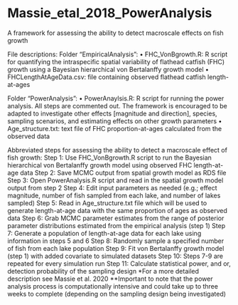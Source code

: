 # Massie_etal_2018_PowerAnalysis
A framework for assessing the ability to detect macroscale effects on fish growth 

File descriptions:
Folder “EmpiricalAnalysis”: 
•	FHC_VonBgrowth.R: R script for quantifying the intraspecific spatial variability of flathead catfish (FHC) growth using a Bayesian hierarchical von Bertalanffy growth model
•	FHCLengthAtAgeData.csv: file containing observed flathead catfish length-at-ages

Folder “PowerAnalysis”:
•	PowerAnaylsis.R: R script for running the power analysis. All steps are commented out. The framework is encouraged to be adapted to investigate other effects [magnitude and direction], species, sampling scenarios, and estimating effects on other growth parameters
•	Age_structure.txt: text file of FHC proportion-at-ages calculated from the observed data 


Abbreviated steps for assessing the ability to detect a macroscale effect of fish growth:
Step 1: Use FHC_VonBgrowth.R script to run the Bayesian hierarchical von Bertalanffy  growth model using observed FHC length-at-age data
Step 2: Save MCMC output from spatial growth model as RDS file
Step 3: Open PowerAnalysis.R script and read in the spatial growth model output from step 2 
Step 4: Edit input parameters as needed (e.g.; effect magnitude, number of fish sampled from each lake, and number of lakes sampled)
Step 5: Read in Age_structure.txt file which will be used to generate length-at-age data with the same proportion of ages as observed data 
Step 6:  Grab MCMC parameter estimates from the range of posterior parameter distributions estimated from the empirical analysis (step 1)
Step 7: Generate a population of length-at-age data for each lake using information in steps 5 and 6
Step 8: Randomly sample a specified number of fish from each lake population
Step 9:  Fit von Bertalanffy growth model (step 1) with added covariate to simulated datasets
Step 10: Steps 7-9 are repeated for every simulation run
Step 11: Calculate statistical power, and or, detection probability of the sampling design
*For a more detailed description see Massie et al. 2020
**Important to note that the power analysis process is computationally intensive and could take up to three weeks to complete (depending on the sampling design being investigated)
